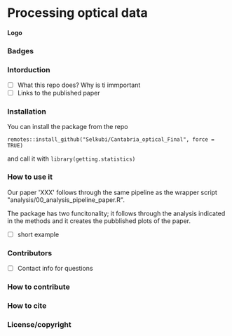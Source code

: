 # Processing optical data 
#### Logo
### Badges

### Intorduction 
- [ ] What this repo does? Why is ti immportant
- [ ] Links to the published paper
  
### Installation
You can install the package from the repo 

`remotes::install_github("Selkubi/Cantabria_optical_Final", force = TRUE)`

and call it with `library(getting.statistics)`

### How to use it
Our paper 'XXX' follows through the same pipeline as the wrapper script "analysis/00_analysis_pipeline_paper.R".

The package has two funcitonality; it follows through the analysis indicated in the methods and it creates the pubblished plots of the paper. 

- [ ] short example

### Contributors
- [ ] Contact info for questions

### How to contribute

### How to cite 

### License/copyright
